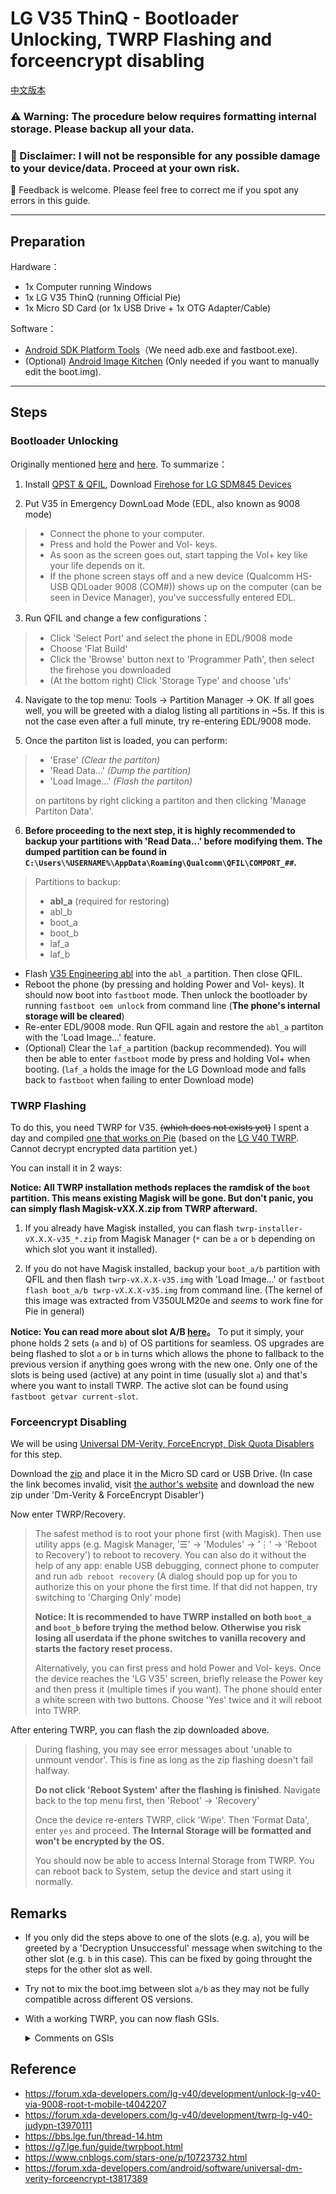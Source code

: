 # LG V35 ThinQ - Bootloader Unlocking, TWRP Flashing and forceencrypt disabling

[中文版本](https://github.com/kaneorotar/LG-V35-Tinkering-Instructions/blob/master/README.md)

### :warning: Warning: The procedure below requires formatting internal storage. Please backup all your data.

### :loudspeaker: Disclaimer: I will not be responsible for any possible damage to your device/data. Proceed at your own risk.

:speech_balloon: Feedback is welcome. Please feel free to correct me if you spot any errors in this guide.

----------

## Preparation

Hardware：
 * 1x Computer running Windows
 * 1x LG V35 ThinQ (running Official Pie)
 * 1x Micro SD Card (or 1x USB Drive + 1x OTG Adapter/Cable)

Software：
 * [Android SDK Platform Tools](https://developer.android.com/studio/releases/platform-tools.html)（We need adb.exe and fastboot.exe). 
 * (Optional) [Android Image Kitchen](https://forum.xda-developers.com/showthread.php?t=2073775) (Only needed if you want to manually edit the boot.img). 

----------

## Steps

### Bootloader Unlocking

Originally mentioned [here](https://forum.xda-developers.com/lg-v40/development/unlock-lg-v40-via-9008-root-t-mobile-t4042207) and [here](https://forum.xda-developers.com/lg-v35/development/bootloader-unlock-root-instruction-t4052145). To summarize：

1. Install [QPST & QFIL](https://qpsttool.com/qpst-tool-v2-7-480), Download [Firehose for LG SDM845 Devices](https://url.cn/5hRy6EO)

2. Put V35 in Emergency DownLoad Mode (EDL, also known as 9008 mode)
> * Connect the phone to your computer. 
> * Press and hold the Power and Vol- keys. 
> * As soon as the screen goes out, start tapping the Vol+ key like your life depends on it. 
> * If the phone screen stays off and a new device (Qualcomm HS-USB QDLoader 9008 (COM#)) shows up on the computer (can be seen in Device Manager), you've successfully entered EDL. 
> 
3. Run QFIL and change a few configurations：
> * Click 'Select Port' and select the phone in EDL/9008 mode
> * Choose 'Flat Build'
> * Click the 'Browse' button next to 'Programmer Path', then select the firehose you downloaded
> * (At the bottom right) Click 'Storage Type' and choose 'ufs'

4. Navigate to the top menu: Tools -> Partition Manager -> OK. If all goes well, you will be greeted with a dialog listing all partitions in ~5s. If this is not the case even after a full minute, try re-entering EDL/9008 mode.

5. Once the partiton list is loaded, you can perform:
> * 'Erase' *(Clear the partiton)*
> * 'Read Data...' *(Dump the partition)* 
> * 'Load Image...' *(Flash the partiton)* 
> 
> on partitons by right clicking a partiton and then clicking 'Manage Partiton Data'.
> 
6. **Before proceeding to the next step, it is highly recommended to backup your partitions with 'Read Data...' before modifying them. The dumped partition can be found in `C:\Users\%USERNAME%\AppData\Roaming\Qualcomm\QFIL\COMPORT_##`.** 
> Partitions to backup:
> * **abl_a** (required for restoring)
> * abl_b
> * boot_a
> * boot_b
> * laf_a
> * laf_b
* Flash [V35 Engineering abl](https://url.cn/5Ni6nuO) into the `abl_a` partition. Then close QFIL.
* Reboot the phone (by pressing and holding Power and Vol- keys). It should now boot into `fastboot` mode. Then unlock the bootloader by running `fastboot oem unlock` from command line (**The phone's internal storage will be cleared**)
* Re-enter EDL/9008 mode. Run QFIL again and restore the `abl_a` partiton with the 'Load Image...' feature.
* (Optional) Clear the `laf_a` partition (backup recommended). You will then be able to enter `fastboot` mode by press and holding Vol+ when booting. (`laf_a` holds the image for the LG Download mode and falls back to `fastboot` when failing to enter Download mode)

### TWRP Flashing

To do this, you need TWRP for V35. ~~(which does not exists yet)~~ I spent a day and compiled [one that works on Pie](https://github.com/kaneorotar/LG-V35-Tinkering-Instructions/releases) (based on the [LG V40 TWRP](https://forum.xda-developers.com/lg-v40/development/twrp-lg-v40-judypn-t3970111). Cannot decrypt encrypted data partition yet.) 

You can install it in 2 ways:

**Notice: All TWRP installation methods replaces the ramdisk of the `boot` partition. This means existing Magisk will be gone. But don't panic, you can simply flash Magisk-vXX.X.zip from TWRP afterward.**

1. If you already have Magisk installed, you can flash `twrp-installer-vX.X.X-v35_*.zip` from Magisk Manager (`*` can be `a` or `b` depending on which slot you want it installed).
   
2. If you do not have Magisk installed, backup your `boot_a/b` partition with QFIL and then flash `twrp-vX.X.X-v35.img` with 'Load Image...' or `fastboot flash boot_a/b twrp-vX.X.X-v35.img` from command line. (The kernel of this image was extracted from V350ULM20e and *seems* to work fine for Pie in general)

**Notice: You can read more about slot A/B [here](https://www.xda-developers.com/how-a-b-partitions-and-seamless-updates-affect-custom-development-on-xda/)。** To put it simply, your phone holds 2 sets (`a` and `b`) of OS partitions for seamless. OS upgrades are being flashed to slot `a` or `b` in turns which allows the phone to fallback to the previous version if anything goes wrong with the new one. Only one of the slots is being used (active) at any point in time (usually slot `a`) and that's where you want to install TWRP. The active slot can be found using `fastboot getvar current-slot`.

### Forceencrypt Disabling

We will be using [Universal DM-Verity, ForceEncrypt, Disk Quota Disablers](https://forum.xda-developers.com/android/software/universal-dm-verity-forceencrypt-t3817389) for this step.

Download the [zip](https://zackptg5.com/downloads/Disable_Dm-Verity_ForceEncrypt_03.04.2020.zip) and place it in the Micro SD card or USB Drive. (In case the link becomes invalid, visit [the author's website](https://zackptg5.com/android.php#disverfe) and download the new zip under 'Dm-Verity & ForceEncrypt Disabler')

Now enter TWRP/Recovery.

> The safest method is to root your phone first (with Magisk). Then use utility apps (e.g. Magisk Manager, '☰' -> 'Modules' -> '⋮' -> 'Reboot to Recovery') to reboot to recovery. You can also do it without the help of any app: enable USB debugging, connect phone to computer and run `adb reboot recovery` (A dialog should pop up for you to authorize this on your phone the first time. If that did not happen, try switching to 'Charging Only' mode)
> 
> **Notice: It is recommended to have TWRP installed on both `boot_a` and `boot_b` before trying the method below. Otherwise you risk losing all userdata if the phone switches to vanilla recovery and starts the factory reset process.**
> 
> Alternatively, you can first press and hold Power and Vol- keys. Once the device reaches the 'LG V35' screen, briefly release the Power key and then press it (multiple times if you want). The phone should enter a white screen with two buttons. Choose 'Yes' twice and it will reboot into TWRP.

After entering TWRP, you can flash the zip downloaded above.
> During flashing, you may see error messages about 'unable to unmount vendor'. This is fine as long as the zip flashing doesn't fail halfway.
> 
> **Do not click 'Reboot System' after the flashing is finished**. Navigate back to the top menu first, then 'Reboot' -> 'Recovery'
> 
> Once the device re-enters TWRP, click 'Wipe'. Then 'Format Data', enter `yes` and proceed. **The Internal Storage will be formatted and won't be encrypted by the OS.**
> 
> You should now be able to access Internal Storage from TWRP. You can reboot back to System, setup the device and start using it normally.

## Remarks

* If you only did the steps above to one of the slots (e.g. `a`), you will be greeted by a 'Decryption Unsuccessful' message when switching to the other slot (e.g. `b` in this case). This can be fixed by going throught the steps for the other slot as well.

* Try not to mix the boot.img between slot `a/b` as they may not be fully compatible across different OS versions. 

* With a working TWRP, you can now flash GSIs.
    <details>
    <summary>Comments on GSIs</summary>

    Based on my limited experiences, GSIs in general lack the following features:
    > * VoLTE
    > * Resolution switching
    > * Double tap to wake
    > * DAC Support
    > * Screen Casting/Mirroring
    > * Always on Display (Can be 'fixed' by using an overlay, refer to [this](https://github.com/phhusson/vendor_hardware_overlay/tree/master/LG/G7))
    

    Most Pie GSIs boot. Some have vibration issues that can be fixed by patching the device fingerprint with the original V35 one.

    Working Pie GSIs:
    > * Havoc OS
    > * ArrowOS
    > * AOSIP
    > * Lineage
    

    Common problems with Q GSI:
    > * Most won't boot (can possibly be fixed by applying the selinux permissive patch)
    > * Screen won't light up after device goes to sleep
    > * WiFi not working properly (Scans but does not connect)
    

    Q GSIs that boot:
    > * Some of the ErfanGSIs 
    </details>


## Reference

* https://forum.xda-developers.com/lg-v40/development/unlock-lg-v40-via-9008-root-t-mobile-t4042207
* https://forum.xda-developers.com/lg-v40/development/twrp-lg-v40-judypn-t3970111
* https://bbs.lge.fun/thread-14.htm
* https://g7.lge.fun/guide/twrpboot.html
* https://www.cnblogs.com/stars-one/p/10723732.html
* https://forum.xda-developers.com/android/software/universal-dm-verity-forceencrypt-t3817389
